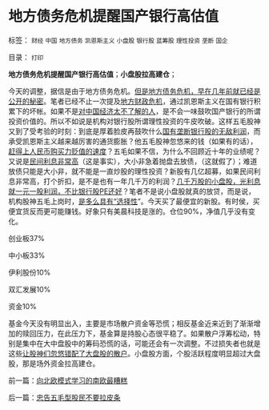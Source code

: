 # 地方债务危机提醒国产银行高估值

标签： `财经` `中国` `地方债务` `凯恩斯主义` `小盘股` `银行股` `蓝筹股` `理性投资` `垄断` `国企` 

目录： `打印`

**地方债务危机提醒国产银行高估值**；**小盘股拉高建仓**；

今天的调整，据信是由于地方债务危机。[但是地方债务危机，早在几年前就已经是公开的秘密](../../../2009/2/13/财政和金融双料危机共振.md)。笔者已经不止一次提及[地方财政危机](../../../2008/9/1/财政危机万亿退税不了了之.md)，通过凯恩斯主义在国有银行积累下的坏帐。如果不是[对中国经济太不了解的人](../../../2007/11/17/地方财政危机催生苛政？.md)，是不会一味鼓吹国产银行的所谓投资价值的。所以不如说是机构对银行股所谓理性投资的牛皮吹破。这样五毛股神又到了受考验的时刻：到底是厚着脸皮再鼓吹什么[国有垄断银行股的无敌利润](../../../2008/9/11/楼价下跌对银行的打击远比传说中的断供大.md)，而承受凯恩斯主义越来越厉害的通货膨胀？他五毛股神忽悠来的钱（如果有的话），[赶得上人民币购买力贬值的速度](../../../2008/6/18/中国企业家的秘诀：尽量负债，债多不用愁.md)？五毛如果不信，为什么不回顾近十年的业绩呢？又说是[民间利息非常高](../../../2011/6/23/为什么传统文化对高利贷恨之入骨呢？.md)（这是事实），大小非急着抛盘去放债，（这就假了）；难道放债只能是大小非，就不能是一直炒股的理性投资？新股有几亿超募，如果民间利息非常高，打个折扣，是不是也有一年几千万的利润？[几千万股的小盘股，光利息就一元一股利润，不比银行股PE还好](../../../2011/4/7/银行地产和ST的逆反投资.md)？笔者不是说小盘股就真的放贷，而是说，机构股神五毛上岗时，[是多么具有“选择性](../../../2011/6/18/历史现实个人主义的选择性.md)”。今天买了最便宜的新股。有时侯，买便宜货反而更可能赚钱。好象只有美晨科技是涨的。仓位90%，净值几乎没有变化。

创业板37%

中小板33%

伊利股份10%

双汇发展10%

资金10%



基金今天没有明显出入，主要是市场散户资金等恐慌；相反基金近来近到了渐渐增加的赎回压力，在此压力下，基金算是持股心态很平稳了。如果散户浮筹松动，特别是集中在大中盘股中的筹码恐慌的话，可能还会有一次调整。不过损失者也就是这些[让股神们忽悠错配了大盘股的散户](../../../2010/9/14/股票市场价格陪审团！.md)。小盘股方面，个股活跃程度明显超过大盘股，那是场外资金拉高建仓。

前一篇：[向北欧模式学习的南欧最糟糕](../../../2011/6/28/向北欧模式学习的南欧最糟糕.md)

后一篇：[忠告五毛型股民不要拉皮条](../../../2011/6/29/忠告五毛型股民不要拉皮条.md)